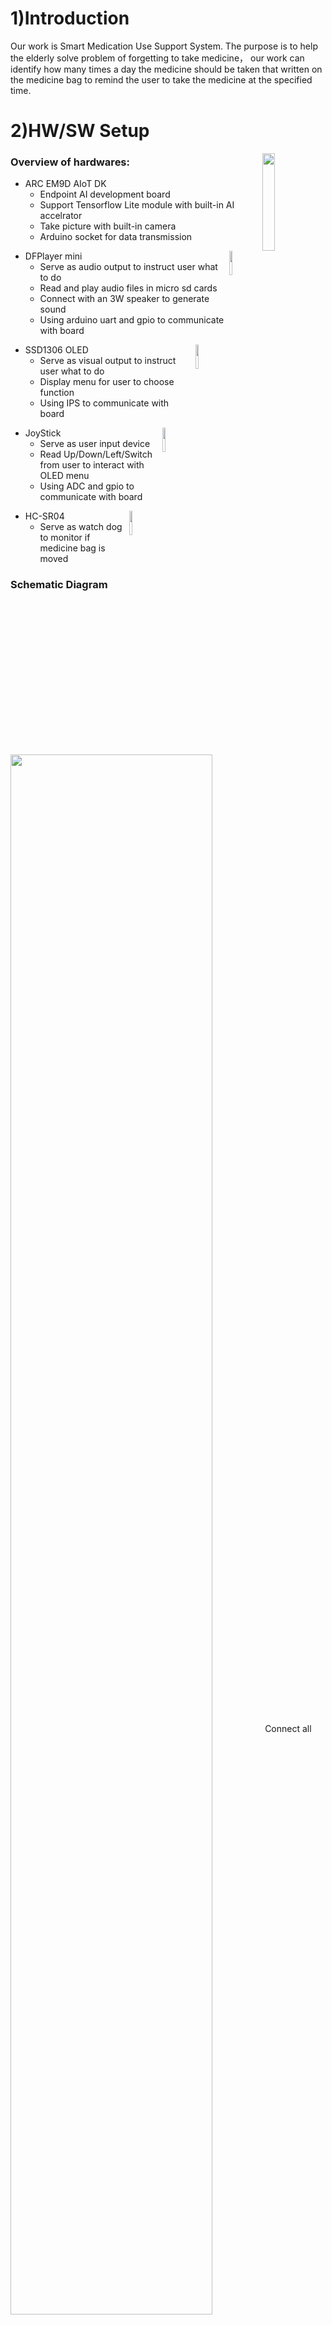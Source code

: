 # 1)Introduction
Our work is Smart Medication Use Support System. The purpose is to help the elderly solve problem of forgetting to take medicine， our work can identify how many times a day the medicine should be taken that written on the medicine bag to remind the user to take the medicine at the specified time.
# 2)HW/SW Setup
<img src="./img_src/ARC_EM9D.jpg" width="20%" align="right"/>

### Overview of hardwares:

*  ARC EM9D AIoT DK
    * Endpoint AI development board
    * Support Tensorflow Lite module with built-in AI accelrator
    * Take picture with built-in camera
    * Arduino socket for data transmission

<img src="./img_src/DFPlayer.jpg" width="10%" align="right"/>

*  DFPlayer mini
    * Serve as audio output to instruct user what to do
    * Read and play audio files in micro sd cards
    * Connect with an 3W speaker to generate sound
    * Using arduino uart and gpio to communicate with board


<img src="./img_src/SSD1306_OLED.jpg" width="10%" align="right"/>

* SSD1306 OLED
    * Serve as visual output to instruct user what to do
    * Display menu for user to choose function
    * Using IPS to communicate with board

<img src="./img_src/JoyStick.jpg" width="10%" align="right"/>

* JoyStick
    * Serve as user input device
    * Read Up/Down/Left/Switch from user to interact with OLED menu
    * Using ADC and gpio to communicate with board

<img src="./img_src/HC-SR04.jpg" width="10%" align="right"/>

* HC-SR04
    * Serve as watch dog to monitor if medicine bag is moved

### Schematic Diagram
<img src="./img_src/HWScheme.png" width="80%" align="center"/>
Connect all components as picture show.


### Compile the prog
(Please use following cmd in linux system only, you need to download [Synopsys_SDK_V22.01/](https://arc.synopsys.com.tw/resourceDetail/6) by yourself beforehand.)
```bash
$ git clone https://github.com/ARC-AIOT/Hardware
$ mv Hardware Synopsys_SDK_V22.01/
$ cd Synopsys_SDK_V22.01/Hardware/combine
$ make && make flash
```
Upload the prog to the board (see instruction below), press the rst btn and enjoy  
### Upload the prog
1. Use 'make' and 'make flash' command in cygwin and ubuntu to get the image file
2. Short J11 and J20
3. Burn the image file into the board
4. Open J11 and J20
5. Press the reset button to initialize the system

# 3)User Manual

### Basic Flow
1. After pressing reset button,set up the time by 'Time setting'
2. Choose 'text detect' to ask the device read information
3. If recognization success then go on,if failed back to step 2
4. Choose your next medication time
5. Take medicine on time with the notification of our device  
6. If you want to put a new bag of medicine, just start from step 2

### The detail instruction of each step can be found below

### Function Overview
* Time setting:
    Setup system time
* text detect:
    Using camera to recognize proper frequency to take medicine
* When to take med:
    Show and read out when you should take medicine next time  

**Mind:**   
    One should setup system time before using text detect to ensure the system work properly.  

### Main menu
You should see the menu from OLED like this once you open the device:  
```
+---------------------+
|Sat Jan 1 2022       |
|00:00                |
|> time setting       |
|  text detect        |
|  When to take med   |
|                     |
|                     |
+---------------------+
```
You can use joystick to select the function you want, cursor will move based on joystick state.  
```
+----------+         +----------+
|          |   Joy   |          |
|          |  Stick  | Up       |
|          |         |          |
|          v         |          |
|    +-----+---------+-----+    |
|    |Sat Jan 1 2022       |    |
|    |00:00                |    |
|    |> time setting       |    |
|    |  text detect        |    |
|    |  When to take med   |    |
|    |                     |    |
|    |                     |    |
|    +-----+---------------+    |
|          |                    |
|          |   Joy              |
|     Down |  Stick             |
|          |                    |
|          v                    |
|    +-----+---------------+    |
|    |Sat Jan 1 2022       |    |
|    |00:00                |    |
|    |  time setting       |    |
|    |> text detect        |    |
|    |  When to take med   |    |
|    |                     |    |
|    |                     |    |
|    +-----+---------+-----+    |
|          |         ^          |
|          |   Joy   |          |
|     Down |  Stick  | Up       |
|          |         |          |
|          v         |          |
|    +-----+---------+-----+    |
|    |Sat Jan 1 2022       |    |
|    |00:00                |    |
|    |  time setting       |    |
|    |  text detect        |    |
|    |> When to take med   |    |
|    |                     |    |
|    |                     |    |
|    +-----+---------+-----+    |
|          |         ^          |
|          |   Joy   |          |
|     Down |  Stick  |          |
|          |         |          |
+----------+         +----------+
```
### Function Usage:
* Time setting:
move cursor to the "time setting" funct and press the btn  
```
+---------------------+
|Sat Jan 1 2022       |
|00:00                |
|> time setting       |
|  text detect        |
|  When to take med   |
|                     |
|                     |
+---------------------+
```
And you can use joystick to set system time.  
Use up/down to increase/decrease time  
Press the button to comfirm a time setting.  
```
                              +---------------------+       +---------------------+       +---------------------+       +---------------------+       +---------------------+
                              |                     |       |                     |       |                     |       |                     |       |                     |
                              |                     |       |                     |       |                     |       |                     |       |                     |
                              |years:               |       |month:               |       |Day:                 |       |Time:                |       |Time:                |
                              |2023                 |       |02                   |       |02                   |       |01:XX                |       |XX:01                |
                              |                     |       |                     |       |                     |       |                     |       |                     |
                              |                     |       |                     |       |                     |       |                     |       |                     |
                              |                     |       |                     |       |                     |       |                     |       |                     |
                              +---------------+-----+       +---------------+-----+       +---------------+-----+       +---------------+-----+       +---------------+-----+
                                        Joy   ^                       Joy   ^                       Joy   ^                       Joy   ^                       Joy   ^
                                       Stick  | Up                   Stick  | Up                   Stick  | Up                   Stick  | Up                   Stick  | Up
                                              |                             |                             |                             |                             |
                                              |                             |                             |                             |                             |
+---------------------+       +---------------+-----+       +---------------+-----+       +---------------+-----+       +---------------+-----+       +---------------+-----+
|Sat Jan 1 2022       |       |                     |       |                     |       |                     |       |                     |       |                     |
|00:00                | Press |                     | Press |                     | Press |                     | Press |                     | Press |                     |
|> time setting       |  Btn  |years:               |  Btn  |month:               |  Btn  |Day:                 |  Btn  |Time:                |  Btn  |Time:                |
|  text detect        +------>|2022                 +------>|01                   +------>|01                   +------>|00:XX                +------>|XX:00                |
|  When to take med   |       |                     |       |                     |       |                     |       |                     |       |                     |
|                     |       |                     |       |                     |       |                     |       |                     |       |                     |
|                     |       |                     |       |                     |       |                     |       |                     |       |                     |
+---------------------+       +-----+---------------+       +-----+---------------+       +-----+---------------+       +-----+---------------+       +-----+---------------+
                                    |   Joy                       |   Joy                       |   Joy                       |   Joy                       |   Joy
                               Down |  Stick                 Down |  Stick                 Down |  Stick                 Down |  Stick                 Down |  Stick
                                    |                             |                             |                             |                             |
                                    v                             v                             v                             v                             v
                              +-----+---------------+       +-----+---------------+       +-----+---------------+       +-----+---------------+       +-----+---------------+
                              |                     |       |                     |       |                     |       |                     |       |                     |
                              |                     |       |                     |       |                     |       |                     |       |                     |
                              |years:               |       |month:               |       |Day:                 |       |Time:                |       |Time:                |
                              |2021                 |       |12                   |       |31                   |       |23:XX                |       |XX:59                |
                              |                     |       |                     |       |(might be 28/29/30,  |       |                     |       |                     |
                              |                     |       |                     |       | based on month)     |       |                     |       |                     |
                              |                     |       |                     |       |                     |       |                     |       |                     |
                              +---------------------+       +---------------------+       +---------------------+       +---------------------+       +---------------------+

```
* Text detect:
text detect:  
move cursor to the "text detect" funct and press the btn  
```
+---------------------+
|Sat Jan 1 2022       |
|00:00                |
|  time setting       |
|> text detect        |
|  When to take med   |
|                     |
|                     |
+---------------------+
```
Put medicine bag in front of camera, then press button to start detect.  
There will be two situation:  
1. Detect failed.   
You will hear the device indicate you the detection is failed, check if you put the medicine bag well and make sure it is flatted welled without wrinkles.  
You can back to menu by move joystick left.  
After everything is setup perfectly, select "text detect" to detect text again.  
```
+---------------------+       +---------------------+
|Sat Jan 1 2022       | Press |Sat Jan 1 2022       |
|00:00                |  Btn  |00:00                |
|  time setting       +------>|                     |
|> text detect        |       |                     |
|  When to take med   |<------+                     |
|                     | Stick |                     |
|                     | left  |<- back              |
+---------------------+       +---------------------+
(The failed detect audio will be played)
* Flow diagram if detect failed
```
2. Detect success.  
You will hear the device indicate you the detection result (proper freq to take medicine), then the device would display a menu for you to choose your next medication time.  
Move joystick Up/Down to select when will you take medicine next time, press btn to ensure your selection.  
After you select next time to take the med, the device will show your selection on screen and read out lout.  
Then, after few sec, you'll hear the device saying: "Please put medicine bag into the box." and show "Put med into box" on screen.  
Please put the bag in front of HC-SR04, otherwise you'll hear the device keeping saying: "Please put medicine bag into the box."  
until you do so.
You can back to menu by move joystick left after all.  
```
+---------------------+       +---------------------+       +---------------------+       +---------------------+
|Sat Jan 1 2022       |       |Sat Jan 1 2022       |       |Sat Jan 1 2022       | After |Sat Jan 1 2022       |
|00:00                | Press |00:00                | Press |00:00                |  few  |00:00                |
|  time setting       |  Btn  |                     |  Btn  |Next time to take med|  sec  |Put med into box     |
|> text detect        +------>|> After breakfast    +------>|After breakfast      +------>|                     |
|  When to take med   |       |  After lunch        |       |                     |       |                     |
|                     |       |  After dinner       |       |                     |       |                     |
|                     |       |  Before sleep       |       |                     |       |<- back              |
+----------+----------+       +---------------------+       +---------------------+       +----------+----------+
           ^                  (Play the detect result)       (Play the sel by user)                  |(Keeping playing 
           |                                                                                         |"put med into box")
           |                                                                                         |
           +-----------------------------------------------------------------------------------------+
                                                Stick left
* Flow diagram if detect success
```
**Mind:**  
Mind that once you use the detect text function successfully, HC-SR04 will monitor if you move the 
medicine bag ceaselessly.  
Once you were caught, the device will start Keeping playing audio "Put med into box" over and over again until you put the bag back.

* When to take med  
There will be two situation:  
1. You haven't use detect text before or the nearest time you FAILED to detect text.  
You'll hear device ask you go to "detect text" function first, the device will also show this indication on screen.  
You can back to menu by move joystick left.  
```
+---------------------+       +---------------------+
|Sat Jan 1 2022       | Press |                     |
|00:00                |  Btn  |                     |
|  time setting       +------>|Please go to         |
|  text detect        |       |text detect first    |
|> When to take med   |<------+                     |
|                     | Stick |                     |
|                     | left  |<- back              |
+---------------------+       +---------------------+
                        (Play audio "Please go detect text first")
* Flow diagram if you haven't use detect text before or the nearest time you FAILED to detect text.
```


2. You have detect text SUCCESSFULLY before  
The device will read out when you should take medicine next time, those info will also show on screen.  
You can back to menu by move joystick left.  
```
+---------------------+       +---------------------+
|Sat Jan 1 2022       | Press |Sat Jan 1 2022       |
|00:00                |  Btn  |00:00                |
|  time setting       +------>|You have already     |
|  text detect        |       |taken med before     |
|> When to take med   |<------+Next time to take:   |
|                     | Stick |xx:xx                |
|                     | left  |<- back              |
+---------------------+       +---------------------+
                        (Read out when you should take med)
* Flow diagram if you have detect text SUCCESSFULLY before.  
```



